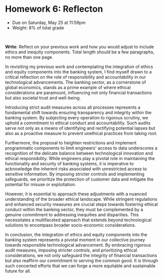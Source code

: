 # Homework 6: Reflecton

- Due on Saturday, May 25 at 11:59pm
- Weight: 8% of total grade

<br>

**Write**: Reflect on your previous work and how you would adjust to include ethics and inequity components. Total length should be a few paragraphs, no more than one page.

In revisiting my previous work and contemplating the integration of ethics and equity components into the banking system, I find myself drawn to a critical reflection on the role of responsibility and accountability in our technological advancements. The banking sector, as a cornerstone of global economics, stands as a prime example of where ethical considerations are paramount, influencing not only financial transactions but also societal trust and well-being.

Introducing strict audit measures across all processes represents a fundamental shift towards ensuring transparency and integrity within the banking system. By subjecting every operation to rigorous scrutiny, we uphold a commitment to ethical conduct and accountability. Such audits serve not only as a means of identifying and rectifying potential lapses but also as a proactive measure to prevent unethical practices from taking root.

Furthermore, the proposal to heighten restrictions and implement programmatic components to limit engineers' access to data underscores a recognition of the delicate balance between technological innovation and ethical responsibility. While engineers play a pivotal role in maintaining the functionality and security of banking systems, it is imperative to acknowledge the inherent risks associated with unrestricted access to sensitive information. By imposing stricter controls and implementing safeguards, we prioritize the protection of customer data and mitigate the potential for misuse or exploitation.

However, it is essential to approach these adjustments with a nuanced understanding of the broader ethical landscape. While stringent regulations and enhanced security measures are crucial steps towards fostering ethical conduct within the banking sector, they must be complemented by a genuine commitment to addressing inequities and disparities. This necessitates a multifaceted approach that extends beyond technological solutions to encompass broader socio-economic considerations.

In conclusion, the integration of ethics and equity components into the banking system represents a pivotal moment in our collective journey towards responsible technological advancement. By embracing rigorous audit measures, imposing stricter controls, and prioritizing ethical considerations, we not only safeguard the integrity of financial transactions but also reaffirm our commitment to serving the common good. It is through such concerted efforts that we can forge a more equitable and sustainable future for all.
